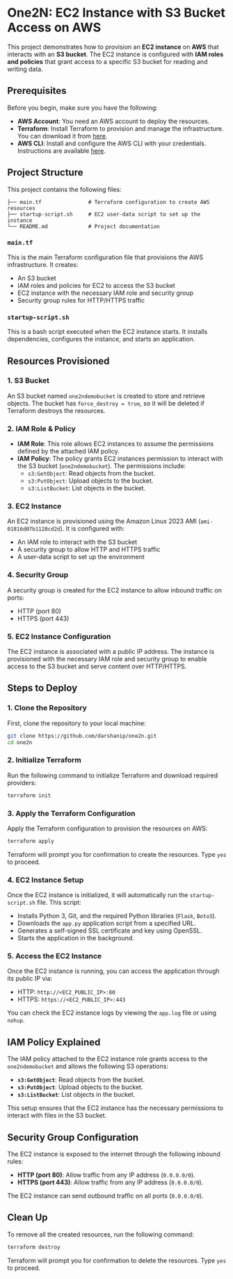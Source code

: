 
# One2N: EC2 Instance with S3 Bucket Access on AWS

This project demonstrates how to provision an **EC2 instance** on **AWS** that interacts with an **S3 bucket**. The EC2 instance is configured with **IAM roles and policies** that grant access to a specific S3 bucket for reading and writing data.

## Prerequisites

Before you begin, make sure you have the following:

- **AWS Account**: You need an AWS account to deploy the resources.
- **Terraform**: Install Terraform to provision and manage the infrastructure. You can download it from [here](https://www.terraform.io/downloads.html).
- **AWS CLI**: Install and configure the AWS CLI with your credentials. Instructions are available [here](https://docs.aws.amazon.com/cli/latest/userguide/install-cliv2.html).

## Project Structure

This project contains the following files:

```
├── main.tf               # Terraform configuration to create AWS resources
├── startup-script.sh     # EC2 user-data script to set up the instance
└── README.md             # Project documentation
```

### `main.tf`

This is the main Terraform configuration file that provisions the AWS infrastructure. It creates:

- An S3 bucket
- IAM roles and policies for EC2 to access the S3 bucket
- EC2 instance with the necessary IAM role and security group
- Security group rules for HTTP/HTTPS traffic

### `startup-script.sh`

This is a bash script executed when the EC2 instance starts. It installs dependencies, configures the instance, and starts an application.

## Resources Provisioned

### 1. **S3 Bucket**

An S3 bucket named `one2ndemobucket` is created to store and retrieve objects. The bucket has `force_destroy = true`, so it will be deleted if Terraform destroys the resources.

### 2. **IAM Role & Policy**

- **IAM Role**: This role allows EC2 instances to assume the permissions defined by the attached IAM policy.
- **IAM Policy**: The policy grants EC2 instances permission to interact with the S3 bucket (`one2ndemobucket`). The permissions include:
  - `s3:GetObject`: Read objects from the bucket.
  - `s3:PutObject`: Upload objects to the bucket.
  - `s3:ListBucket`: List objects in the bucket.

### 3. **EC2 Instance**

An EC2 instance is provisioned using the Amazon Linux 2023 AMI (`ami-01816d07b1128cd2d`). It is configured with:
- An IAM role to interact with the S3 bucket
- A security group to allow HTTP and HTTPS traffic
- A user-data script to set up the environment

### 4. **Security Group**

A security group is created for the EC2 instance to allow inbound traffic on ports:
- HTTP (port 80)
- HTTPS (port 443)

### 5. **EC2 Instance Configuration**

The EC2 instance is associated with a public IP address. The instance is provisioned with the necessary IAM role and security group to enable access to the S3 bucket and serve content over HTTP/HTTPS.

## Steps to Deploy

### 1. Clone the Repository

First, clone the repository to your local machine:

```bash
git clone https://github.com/darshanip/one2n.git
cd one2n
```

### 2. Initialize Terraform

Run the following command to initialize Terraform and download required providers:

```bash
terraform init
```

### 3. Apply the Terraform Configuration

Apply the Terraform configuration to provision the resources on AWS:

```bash
terraform apply
```

Terraform will prompt you for confirmation to create the resources. Type `yes` to proceed.

### 4. EC2 Instance Setup

Once the EC2 instance is initialized, it will automatically run the `startup-script.sh` file. This script:
- Installs Python 3, Git, and the required Python libraries (`Flask`, `Boto3`).
- Downloads the `app.py` application script from a specified URL.
- Generates a self-signed SSL certificate and key using OpenSSL.
- Starts the application in the background.

### 5. Access the EC2 Instance

Once the EC2 instance is running, you can access the application through its public IP via:
- HTTP: `http://<EC2_PUBLIC_IP>:80`
- HTTPS: `https://<EC2_PUBLIC_IP>:443`

You can check the EC2 instance logs by viewing the `app.log` file or using `nohup`.

## IAM Policy Explained

The IAM policy attached to the EC2 instance role grants access to the `one2ndemobucket` and allows the following S3 operations:

- **`s3:GetObject`**: Read objects from the bucket.
- **`s3:PutObject`**: Upload objects to the bucket.
- **`s3:ListBucket`**: List objects in the bucket.

This setup ensures that the EC2 instance has the necessary permissions to interact with files in the S3 bucket.

## Security Group Configuration

The EC2 instance is exposed to the internet through the following inbound rules:
- **HTTP (port 80)**: Allow traffic from any IP address (`0.0.0.0/0`).
- **HTTPS (port 443)**: Allow traffic from any IP address (`0.0.0.0/0`).

The EC2 instance can send outbound traffic on all ports (`0.0.0.0/0`).

## Clean Up

To remove all the created resources, run the following command:

```bash
terraform destroy
```

Terraform will prompt you for confirmation to delete the resources. Type `yes` to proceed.
